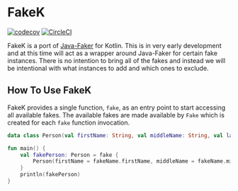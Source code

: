 # FakeK

[![codecov](https://codecov.io/gh/CodyEngel/fakek/branch/master/graph/badge.svg)](https://codecov.io/gh/CodyEngel/fakek) 
[![CircleCI](https://circleci.com/gh/CodyEngel/fakek.svg?style=shield)](https://circleci.com/gh/CodyEngel/fakek)

FakeK is a port of [Java-Faker](http://dius.github.io/java-faker/) for Kotlin. This is in very early development and at
this time will act as a wrapper around Java-Faker for certain fake instances. There is no intention to bring all of the
fakes and instead we will be intentional with what instances to add and which ones to exclude.

## How To Use FakeK

FakeK provides a single function, `fake`, as an entry point to start accessing all available fakes. The available fakes
are made available by `Fake` which is created for each `fake` function invocation.

```kotlin
data class Person(val firstName: String, val middleName: String, val lastName: String)

fun main() {
    val fakePerson: Person = fake {
        Person(firstName = fakeName.firstName, middleName = fakeName.middleName, lastName = fakeName.lastName)
    }
    println(fakePerson)
}
```

